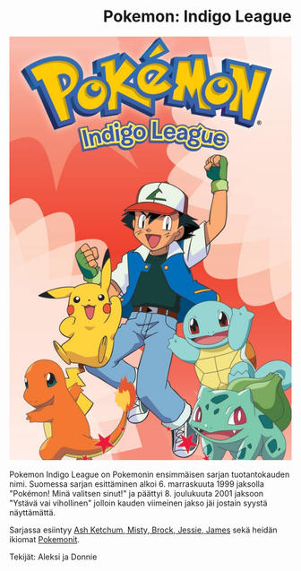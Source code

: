 <h1 style="text-align: right;">Pokemon: Indigo League</h1>

<img src="https://github.com/AleksiIhamaki/Simppeli-www-sivusto/blob/main/Pokemon%20indigo%20league.jpg">

Pokemon Indigo League on Pokemonin ensimmäisen sarjan tuotantokauden nimi. Suomessa sarjan esittäminen alkoi 6. marraskuuta 1999 jaksolla "Pokémon! Minä valitsen sinut!" ja päättyi 8. joulukuuta 2001 jaksoon "Ystävä vai vihollinen" jolloin kauden viimeinen jakso jäi jostain syystä näyttämättä.

Sarjassa esiintyy <a href="https://fi.wikipedia.org/wiki/Ash_Ketchum" target="_blank">Ash Ketchum</a>,<a href="https://fi.wikipedia.org/wiki/Misty_(Pok%C3%A9mon)" target="_blank"> Misty</a>,<a href="https://fi.wikipedia.org/wiki/Brock_(Pok%C3%A9mon)" target="_blank"> Brock</a>,<a href="https://fi.wikipedia.org/wiki/Rakettiryhm%C3%A4" target="_blank"> Jessie</a>,<a href="https://fi.wikipedia.org/wiki/Rakettiryhm%C3%A4" target="_blank"> James</a> sekä heidän ikiomat <a href="https://www.w3schools.com/" target="_blank">Pokemonit</a>.

Tekijät: Aleksi ja Donnie
